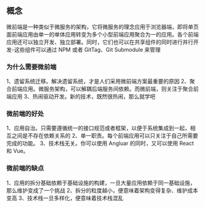 ## 概念

微前端是一种类似于微服务的架构，它将微服务的理念应用于浏览器端，即将单页面前端应用由单一的单体应用转变为多个小型前端应用聚合为一的应用。各个前端应用还可以独立开发、独立部署。同时，它们也可以在共享组件的同时进行并行开发-这些组件可以通过 NPM 或者 GitTag、Git Submodule 来管理

### 为什么需要微前端

1、遗留系统迁移。解决遗留系统，才是人们采用微前端方案最重要的原因
2、聚合前端应用。微服务架构，可以解耦后端服务间依赖。而微前端，则关注于聚合前端应用
3、热闹驱动开发。新的技术，既然很热闹，那么就学吧

### 微前端的好处

1、应用自治。只需要遵循统一的接口规范或者框架，以便于系统集成到一起，相互之间是不存在依赖关系的
2、单一职责。每个前端应用可以只关注于自己所需要完成的功能。
3、技术栈无关。你可以使用 Angluar 的同时，又可以使用 React 和 Vue。

### 微前端的缺点

1、应用的拆分基础依赖于基础设施的构建，一旦大量应用依赖于同一基础设施，那么维护变成了一个挑战
2、拆分的粒度越小，便意味着架构变得复杂、维护成本变高
3、技术栈一旦多样化，便意味着技术栈混乱
